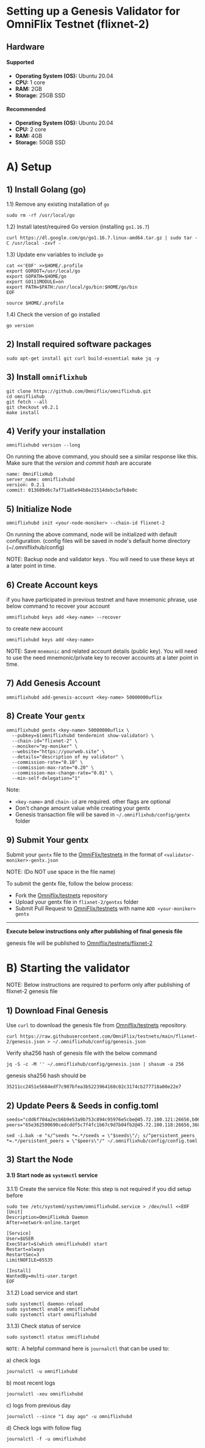 # Setting up a Genesis Validator for OmniFlix Testnet (flixnet-2)

Hardware
---
#### Supported
- **Operating System (OS):** Ubuntu 20.04
- **CPU:** 1 core
- **RAM:** 2GB
- **Storage:** 25GB SSD

#### Recommended

- **Operating System (OS):** Ubuntu 20.04
- **CPU:** 2 core
- **RAM:** 4GB
- **Storage:** 50GB SSD

# A) Setup

## 1) Install Golang (go)

1.1) Remove any existing installation of `go`

```
sudo rm -rf /usr/local/go
```

1.2) Install latest/required Go version (installing `go1.16.7`)

```
curl https://dl.google.com/go/go1.16.7.linux-amd64.tar.gz | sudo tar -C /usr/local -zxvf -
```

1.3) Update env variables to include `go`

```
cat <<'EOF' >>$HOME/.profile
export GOROOT=/usr/local/go
export GOPATH=$HOME/go
export GO111MODULE=on
export PATH=$PATH:/usr/local/go/bin:$HOME/go/bin
EOF

source $HOME/.profile
```

1.4) Check the version of go installed

```
go version
```

## 2) Install required software packages

```
sudo apt-get install git curl build-essential make jq -y
```

## 3) Install `omniflixhub`

```
git clone https://github.com/Omniflix/omniflixhub.git
cd omniflixhub
git fetch --all
git checkout v0.2.1
make install
```

## 4) Verify your installation
```
omniflixhubd version --long
```

On running the above command, you should see a similar response like this. Make sure that the *version* and *commit hash* are accurate

```
name: OmniFlixHub
server_name: omniflixhubd
version: 0.2.1
commit: 013609d6c7af71a85e94b8e21514debc5afb8e0c
```

## 5) Initialize Node

```
omniflixhubd init <your-node-moniker> --chain-id flixnet-2 
```
On running the above command, node will be initialized with default configuration. (config files will be saved in node's default home directory (~/.omniflixhub/config)

NOTE: Backup node and validator keys . You will need to use these keys at a later point in time.

## 6) Create Account keys 
if you have participated in previous testnet and have mnemonic phrase, use below command to recover your account
```
omniflixhubd keys add <key-name> --recover
```
to create new account
```
omniflixhubd keys add <key-name>
```

NOTE: Save `mnemonic` and related account details (public key). You will need to use the need mnemonic/private key to recover accounts at a later point in time.

## 7) Add Genesis Account

```
omniflixhubd add-genesis-account <key-name> 50000000uflix
```

## 8) Create Your `gentx`

```
omniflixhubd gentx <key-name> 50000000uflix \
  --pubkey=$(omniflixhubd tendermint show-validator) \
  --chain-id="flixnet-2" \
  --moniker="my-moniker" \
  --website="https://yourweb.site" \
  --details="description of my validator" \
  --commission-rate="0.10" \
  --commission-max-rate="0.20" \
  --commission-max-change-rate="0.01" \
  --min-self-delegation="1" 
```    

Note:

- `<key-name>` and `chain-id` are required. other flags are optional
- Don't change amount value while creating your gentx 
- Genesis transaction file will be saved in `~/.omniflixhub/config/gentx` folder

## 9) Submit Your gentx

Submit your `gentx` file to the [OmniFlix/testnets](https://github.com/OmniFlix/testnets) in the format of 
`<validator-moniker>-gentx.json`

NOTE: (Do NOT use space in the file name) 

To submit the gentx file, follow the below process:
 
 - Fork the [Omniflix/testnets](https://github.com/Omniflix/testnets) repository
 - Upload your gentx file in `flixnet-2/gentxs` folder
 - Submit Pull Request to [OmniFlix/testnets](https://github.com/OmniFlix/testnets) with name `ADD <your-moniker> gentx`

---

**Execute below instructions only after publishing of final genesis file**

genesis file will be published to [Omniflix/testnets/flixnet-2](https://github.com/Omniflix/testnets)




# B) Starting the validator
NOTE: Below instructions are required to perform only after publishing of flixnet-2 genesis file


## 1) Download Final Genesis
Use `curl` to download the genesis file from [Omniflix/testnets](https://github.com/Omniflix/testnets) repository.

```
curl https://raw.githubusercontent.com/OmniFlix/testnets/main/flixnet-2/genesis.json > ~/.omniflixhub/config/genesis.json
```
Verify sha256 hash of genesis file with the below command
```
jq -S -c -M '' ~/.omniflixhub/config/genesis.json | shasum -a 256
```
genesis sha256 hash should be 
```
35211cc2451e5604edf7c907bfea3b5223964160c02c3174cb277718a00e22e7
```

## 2) Update Peers & Seeds in config.toml

```
seeds="cdd6f704a2ecb6b9e53a9b753c894c95976e5cbe@45.72.100.121:26656,b0679b09bb72dfc29c332b5ea754cd578d106a49@45.72.100.122:26656"
peers="65e362590690cedcddf5c7f4fc1b67c9d7b04fb2@45.72.100.118:26656,368a9a2b5096de253aaae302ff15a0a77fe06416@45.72.100.119:26656,cf8a7600b3daf23e9a3ce67ebe50c4af44701aa8@45.72.100.123:26656,93433a8c325d5ed5d2484d7fd23cda3dac511392@45.72.100.124:26656"

sed -i.bak -e "s/^seeds *=.*/seeds = \"$seeds\"/; s/^persistent_peers *=.*/persistent_peers = \"$peers\"/" ~/.omniflixhub/config/config.toml
```

## 3) Start the Node
#### 3.1) Start node as `systemctl` service

3.1.1) Create the service file
Note: this step is not required if you did setup before

```
sudo tee /etc/systemd/system/omniflixhubd.service > /dev/null <<EOF
[Unit]
Description=OmniFlixHub Daemon
After=network-online.target

[Service]
User=$USER
ExecStart=$(which omniflixhubd) start
Restart=always
RestartSec=3
LimitNOFILE=65535

[Install]
WantedBy=multi-user.target
EOF
```

3.1.2) Load service and start
```
sudo systemctl daemon-reload
sudo systemctl enable omniflixhubd
sudo systemctl start omniflixhubd
```

3.1.3) Check status of service
```
sudo systemctl status omniflixhubd
```

`NOTE:`
A helpful command here is `journalctl` that can be used to:

  a) check logs
  ```
  journalctl -u omniflixhubd
  ```

  b) most recent logs
  ```
  journalctl -xeu omniflixhubd
  ```

  c) logs from previous day
  ```
  journalctl --since "1 day ago" -u omniflixhubd
  ```

  d) Check logs with follow flag
  ```
  journalctl -f -u omniflixhubd
  ```
